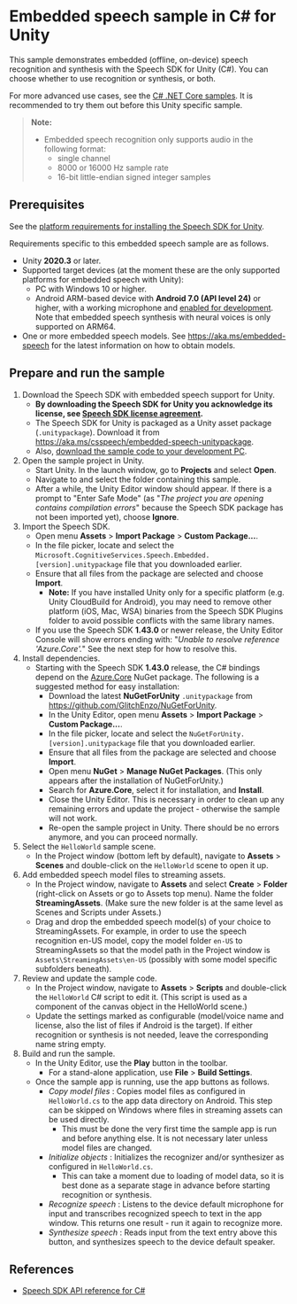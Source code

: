 # Embedded speech sample in C# for Unity

This sample demonstrates embedded (offline, on-device) speech recognition and synthesis with the Speech SDK for Unity (C#).
You can choose whether to use recognition or synthesis, or both.

For more advanced use cases, see the [C# .NET Core samples](../../dotnetcore/embedded-speech).
It is recommended to try them out before this Unity specific sample.

> **Note:**
> * Embedded speech recognition only supports audio in the following format:
>   * single channel
>   * 8000 or 16000 Hz sample rate
>   * 16-bit little-endian signed integer samples

## Prerequisites

See the [platform requirements for installing the Speech SDK for Unity](https://learn.microsoft.com/azure/cognitive-services/speech-service/quickstarts/setup-platform?pivots=programming-language-csharp&tabs=windows%2Cubuntu%2Cunity%2Cjre%2Cmaven%2Cnodejs%2Cmac%2Cpypi#tabpanel_1_unity).

Requirements specific to this embedded speech sample are as follows.
* Unity **2020.3** or later.
* Supported target devices (at the moment these are the only supported platforms for embedded speech with Unity):
  * PC with Windows 10 or higher.
  * Android ARM-based device with **Android 7.0 (API level 24)** or higher, with a working microphone
    and [enabled for development](https://developer.android.com/studio/debug/dev-options).
    Note that embedded speech synthesis with neural voices is only supported on ARM64.
* One or more embedded speech models. See https://aka.ms/embedded-speech for the latest information on how to obtain models.

## Prepare and run the sample

1. Download the Speech SDK with embedded speech support for Unity.
   * **By downloading the Speech SDK for Unity you acknowledge its license,
     see [Speech SDK license agreement](https://aka.ms/csspeech/license).**
   * The Speech SDK for Unity is packaged as a Unity asset package (`.unitypackage`).
     Download it from https://aka.ms/csspeech/embedded-speech-unitypackage.
   * Also, [download the sample code to your development PC](/README.md#get-the-samples).
1. Open the sample project in Unity.
   * Start Unity. In the launch window, go to **Projects** and select **Open**.
   * Navigate to and select the folder containing this sample.
   * After a while, the Unity Editor window should appear.
     If there is a prompt to "Enter Safe Mode" (as "*The project you are opening contains compilation errors*"
     because the Speech SDK package has not been imported yet), choose **Ignore**.
1. Import the Speech SDK.
   * Open menu **Assets** > **Import Package** > **Custom Package...**.
   * In the file picker, locate and select the `Microsoft.CognitiveServices.Speech.Embedded.[version].unitypackage` file that you downloaded earlier.
   * Ensure that all files from the package are selected and choose **Import**.
     * **Note:** If you have installed Unity only for a specific platform (e.g. Unity CloudBuild for Android),
       you may need to remove other platform (iOS, Mac, WSA) binaries from the Speech SDK Plugins folder
       to avoid possible conflicts with the same library names.
   * If you use the Speech SDK **1.43.0** or newer release, the Unity Editor Console will show errors ending with: "*Unable to resolve reference 'Azure.Core'.*"
     See the next step for how to resolve this.
1. Install dependencies.
   * Starting with the Speech SDK **1.43.0** release, the C# bindings depend on the [Azure.Core](https://www.nuget.org/packages/Azure.Core) NuGet package.
     The following is a suggested method for easy installation:
     * Download the latest **NuGetForUnity** `.unitypackage` from https://github.com/GlitchEnzo/NuGetForUnity.
     * In the Unity Editor, open menu **Assets** > **Import Package** > **Custom Package...**.
     * In the file picker, locate and select the `NuGetForUnity.[version].unitypackage` file that you downloaded earlier.
     * Ensure that all files from the package are selected and choose **Import**.
     * Open menu **NuGet** > **Manage NuGet Packages**. (This only appears after the installation of NuGetForUnity.)
     * Search for **Azure.Core**, select it for installation, and **Install**.
     * Close the Unity Editor. This is necessary in order to clean up any remaining errors and update the project - otherwise the sample will not work.
     * Re-open the sample project in Unity. There should be no errors anymore, and you can proceed normally.
1. Select the `HelloWorld` sample scene.
   * In the Project window (bottom left by default), navigate to **Assets** > **Scenes** and double-click on the `HelloWorld` scene to open it up.
1. Add embedded speech model files to streaming assets.
   * In the Project window, navigate to **Assets** and select **Create** > **Folder** (right-click on Assets or go to Assets top menu).
     Name the folder **StreamingAssets**. (Make sure the new folder is at the same level as Scenes and Scripts under Assets.)
   * Drag and drop the embedded speech model(s) of your choice to StreamingAssets.
     For example, in order to use the speech recognition en-US model, copy the model folder `en-US` to StreamingAssets so that the model path in the Project window is
     `Assets\StreamingAssets\en-US` (possibly with some model specific subfolders beneath).
1. Review and update the sample code.
   * In the Project window, navigate to **Assets** > **Scripts** and double-click the `HelloWorld` C# script to edit it.
     (This script is used as a component of the canvas object in the HelloWorld scene.)
   * Update the settings marked as configurable (model/voice name and license, also the list of files if Android is the target).
     If either recognition or synthesis is not needed, leave the corresponding name string empty.
1. Build and run the sample.
   * In the Unity Editor, use the **Play** button in the toolbar.
     * For a stand-alone application, use **File** > **Build Settings**.
   * Once the sample app is running, use the app buttons as follows.
     * *Copy model files* : Copies model files as configured in `HelloWorld.cs` to the app data directory on Android.
       This step can be skipped on Windows where files in streaming assets can be used directly.
       * This must be done the very first time the sample app is run and before anything else.
         It is not necessary later unless model files are changed.
     * *Initialize objects* : Initializes the recognizer and/or synthesizer as configured in `HelloWorld.cs`.
       * This can take a moment due to loading of model data, so it is best done as a separate stage in advance before starting recognition or synthesis.
     * *Recognize speech* : Listens to the device default microphone for input and transcribes recognized speech to text in the app window.
       This returns one result - run it again to recognize more.
     * *Synthesize speech* : Reads input from the text entry above this button, and synthesizes speech to the device default speaker.

## References

* [Speech SDK API reference for C#](https://aka.ms/csspeech/csharpref)
